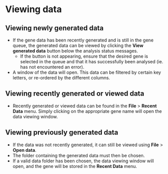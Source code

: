 # Viewing data #

## Viewing newly generated data ##

  * If the gene data has been recently generated and is still in the gene queue, the generated data can be viewed by clicking the **View generated data** button below the analysis status messages.
    * If the button is not appearing, ensure that the desired gene is selected in the queue and that it has successfully been analysed (ie. has not encountered an error).
  * A window of the data will open. This data can be filtered by certain key letters, or re-ordered by the different columns.

## Viewing recently generated or viewed data ##

  * Recently generated or viewed data can be found in the **File** > **Recent Data** menu. Simply clicking on the appropriate gene name will open the data viewing window.

## Viewing previously generated data ##

  * If the data was not recently generated, it can still be viewed using **File** > **Open data**.
  * The folder containing the generated data must then be chosen.
  * If a valid data folder has been chosen, the data viewing window will open, and the gene will be stored in the **Recent Data** menu.